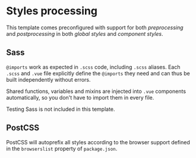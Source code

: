
# Styles processing

This template comes preconfigured with support for both _preprocessing_ and _postprocessing_ in both _global styles_ and _component styles_.

## Sass

`@imports` work as expected in `.scss` code, including `.scss` aliases. Each `.scss` and `.vue` file explicitly define the `@imports` they need and can thus be built independently without errors.

Shared functions, variables and mixins are injected into `.vue` components automatically, so you don't have to import them in every file.

Testing Sass is not included in this template.

## PostCSS

PostCSS will autoprefix all styles according to the browser support defined in the `browserslist` property of `package.json`.
